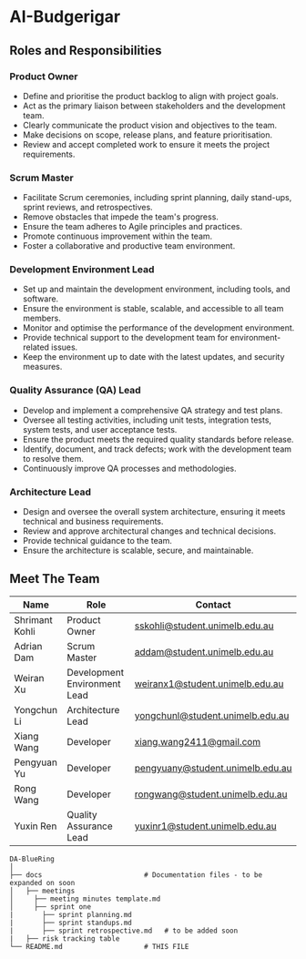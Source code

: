 ﻿# AI-Budgerigar

## Roles and Responsibilities
### Product Owner
- Define and prioritise the product backlog to align with project goals.
- Act as the primary liaison between stakeholders and the development team.
- Clearly communicate the product vision and objectives to the team.
- Make decisions on scope, release plans, and feature prioritisation.
- Review and accept completed work to ensure it meets the project requirements.

### Scrum Master
- Facilitate Scrum ceremonies, including sprint planning, daily stand-ups, sprint reviews, and retrospectives.
- Remove obstacles that impede the team's progress.
- Ensure the team adheres to Agile principles and practices.
- Promote continuous improvement within the team.
- Foster a collaborative and productive team environment.

### Development Environment Lead
- Set up and maintain the development environment, including tools, and software.
- Ensure the environment is stable, scalable, and accessible to all team members.
- Monitor and optimise the performance of the development environment.
- Provide technical support to the development team for environment-related issues.
- Keep the environment up to date with the latest updates, and security measures.

### Quality Assurance (QA) Lead
- Develop and implement a comprehensive QA strategy and test plans.
- Oversee all testing activities, including unit tests, integration tests, system tests, and user acceptance tests.
- Ensure the product meets the required quality standards before release.
- Identify, document, and track defects; work with the development team to resolve them.
- Continuously improve QA processes and methodologies.

### Architecture Lead
- Design and oversee the overall system architecture, ensuring it meets technical and business requirements.
- Review and approve architectural changes and technical decisions.
- Provide technical guidance to the team.
- Ensure the architecture is scalable, secure, and maintainable.
 
## Meet The Team
| **Name**              | **Role**                     | **Contact**                         |
| -----------           | -----------                  | -----------                         |
| Shrimant Kohli        | Product Owner                | sskohli@student.unimelb.edu.au      |
| Adrian Dam            | Scrum Master                 | addam@student.unimelb.edu.au        |
| Weiran Xu             | Development Environment Lead | weiranx1@student.unimelb.edu.au     |
| Yongchun Li           | Architecture Lead            | yongchunl@student.unimelb.edu.au    |
| Xiang Wang            | Developer                    | xiang.wang2411@gmail.com            |
| Pengyuan Yu           | Developer                    | pengyuany@student.unimelb.edu.au    |
| Rong Wang             | Developer                    | rongwang@student.unimelb.edu.au     |
| Yuxin Ren             | Quality Assurance Lead       | yuxinr1@student.unimelb.edu.au      |



```
DA-BlueRing
│
├── docs                         # Documentation files - to be expanded on soon
│   ├── meetings
│     ├── meeting minutes template.md
│     ├── sprint one             
|       ├── sprint planning.md
|       ├── sprint standups.md
|       ├── sprint retrospective.md   # to be added soon
|   ├── risk tracking table
└── README.md                    # THIS FILE
```
